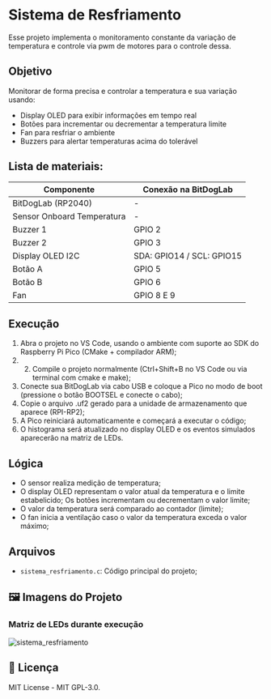 # Sistema de Resfriamento 

Esse projeto implementa o monitoramento constante da variação de temperatura e controle via pwm de motores para o controle dessa.

## Objetivo

Monitorar de forma precisa e controlar a temperatura e sua variação usando:


- Display OLED para exibir informações em tempo real
- Botões para incrementar ou decrementar a temperatura limite
- Fan para resfriar o ambiente 
- Buzzers para alertar temperaturas acima do tolerável


##  Lista de materiais: 

| Componente                    | Conexão na BitDogLab      |
|-------------------------------|---------------------------|
| BitDogLab (RP2040)            | -                         |
| Sensor Onboard Temperatura    | -                         |
| Buzzer 1                      | GPIO 2                    |
| Buzzer 2                      | GPIO 3                    |
| Display OLED I2C              | SDA: GPIO14 / SCL: GPIO15 |
| Botão A                       | GPIO 5                    |
| Botão B                       | GPIO 6                    |
| Fan                           | GPIO 8 E 9                |


## Execução

1. Abra o projeto no VS Code, usando o ambiente com suporte ao SDK do Raspberry Pi Pico (CMake + compilador ARM);
2. 2. Compile o projeto normalmente (Ctrl+Shift+B no VS Code ou via terminal com cmake e make);
3. Conecte sua BitDogLab via cabo USB e coloque a Pico no modo de boot (pressione o botão BOOTSEL e conecte o cabo);
4. Copie o arquivo .uf2 gerado para a unidade de armazenamento que aparece (RPI-RP2);
5. A Pico reiniciará automaticamente e começará a executar o código;
6. O histograma será atualizado no display OLED e os eventos simulados aparecerão na matriz de LEDs.

## Lógica

- O sensor realiza medição de temperatura;
- O display OLED representam o valor atual da temperatura e o limite estabelicido;
  Os botões incrementam ou decrementam o valor limite;
- O valor da temperatura será comparado ao contador (limite);
- O fan inicia a ventilação caso o valor da temperatura exceda o valor máximo;

##  Arquivos

- `sistema_resfriamento.c`: Código principal do projeto;

## 🖼️ Imagens do Projeto

### Matriz de LEDs durante execução
![sistema_resfriamento](./assets/images/sistema_resfriamento.jpg)


## 📜 Licença
MIT License - MIT GPL-3.0.
